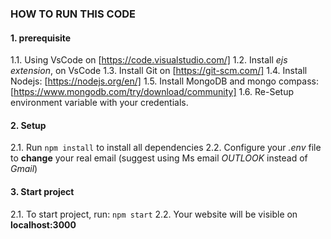 ### HOW TO RUN THIS CODE

#### 1. prerequisite
1.1. Using VsCode on [https://code.visualstudio.com/]
1.2. Install *ejs extension*, on VsCode
1.3. Install Git on [https://git-scm.com/] 
1.4. Install Nodejs: [https://nodejs.org/en/]
1.5. Install MongoDB and mongo compass: [https://www.mongodb.com/try/download/community]
1.6. Re-Setup environment variable with your credentials.

#### 2. Setup 
2.1. Run `npm install` to install all dependencies
2.2. Configure your *.env* file to **change** your real email (suggest using Ms email *OUTLOOK* instead of *Gmail*)

#### 3. Start project
2.1. To start project, run: `npm start`
2.2. Your website will be visible on **localhost:3000**
